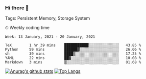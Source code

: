 ### Hi there 👋

Tags: Persistent Memory, Storage System

<!--

[![Anurag's github stats](https://github-readme-stats.vercel.app/api?username=wwyf)](https://github.com/anuraghazra/github-readme-stats)

[![Anurag's github stats](https://github-readme-stats.vercel.app/api?username=wwyf&count_private=true)](https://github.com/anuraghazra/github-readme-stats)


[![Top Langs](https://github-readme-stats.vercel.app/api/top-langs/?username=wwyf&count_private=true&&hide=jupyter%20notebook,html)](https://github.com/anuraghazra/github-readme-stats)



-->


⏱ Weekly coding time

<!--START_SECTION:waka-->
```text
Week: 13 January, 2021 - 20 January, 2021

TeX        1 hr 39 mins    ███████████░░░░░░░░░░░░░░   43.85 % 
Python     59 mins         ██████▓░░░░░░░░░░░░░░░░░░   26.06 % 
sh         39 mins         ████▒░░░░░░░░░░░░░░░░░░░░   17.25 % 
YAML       22 mins         ██▓░░░░░░░░░░░░░░░░░░░░░░   10.08 % 
Markdown   3 mins          ▒░░░░░░░░░░░░░░░░░░░░░░░░   01.68 % 
```
<!--END_SECTION:waka-->



[![Anurag's github stats](https://github-readme-stats.vercel.app/api?username=wwyf&count_private=true&show_icons=true&hide_border=true)](https://github.com/anuraghazra/github-readme-stats) [![Top Langs](https://github-readme-stats.vercel.app/api/top-langs/?username=wwyf&count_private=true&hide=jupyter%20notebook,html,OpenEdge%20ABL&langs_count=10&layout=compact&hide_border=true)](https://github.com/anuraghazra/github-readme-stats)

<!--

[![willianrod's wakatime stats](https://github-readme-stats.vercel.app/api/wakatime?username=wwyf)](https://github.com/anuraghazra/github-readme-stats)


-->
